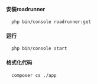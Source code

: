 #### 安装roadrunner
```shell
  php bin/console roadrunner:get
```

#### 运行
```shell
  php bin/console start
```


#### 格式化代码
```shell
  composer cs ./app
```